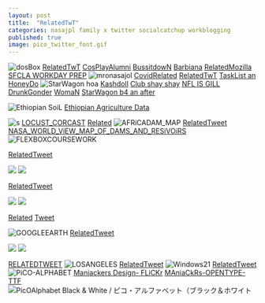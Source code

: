 ```yaml
---
layout: post
title:  "RelatedTwT"
categories: nasajpl family x twitter socialcatchup workblogging 
published: true
image: pico_twitter_font.gif
---
```

![dosBox](https://pbs.twimg.com/media/GY64pDabsAAYqYn?format=png&name=large)
[RelatedTwT](https://x.com/RicoThaka/status/1841612652948423088) [CosPlayAlumni](https://x.com/RicoThaka/status/1794824272705425855) [BussitdowN](https://x.com/RicoThaka/status/1895624776783364431) [Barbiana](https://x.com/RicoThaka/status/1895623886177513500) [RelatedMozilla](https://x.com/RicoThaka/status/1895606840110764447) [SFCLA WORKDAY PREP](https://x.com/RicoThaka/status/1895532958825816179)
![mronasajol](https://pbs.twimg.com/media/Gk7WlQyWQAAiuGa?format=jpg&name=medium)
[CovidRelated](https://x.com/RicoThaka/status/1863768414822760572)
[RelatedTwT](https://x.com/RicoThaka/status/1895688652795363708) [TaskList an HoneyDo](https://x.com/RicoThaka/status/1895532958825816179)
![StarWagon hoa](https://pbs.twimg.com/media/Gd1vNETbQAAxUE-?format=jpg&name=large)
[Kashdoll](https://x.com/RicoThaka/status/1895911582821155267) [Club shay shay](https://x.com/RicoThaka/status/1895910532546511179) [NFL IS GILL](https://x.com/RicoThaka/status/1895906194914754914) [DrunkGonder](https://x.com/RicoThaka/status/1895832937540792393) [WomaN](https://x.com/RicoThaka/status/1895074614725775400) [StarWagon b4 an after](https://x.com/RicoThaka/status/1895732229458055669)

![Ethiopian SoiL](https://eoimages.gsfc.nasa.gov/images/imagerecords/148000/148314/locustswide_lis_2020170_lrg.jpg)
[Ethiopian Agriculture Data](https://x.com/RicoThaka/status/1895934817398898973)

![s](https://pbs.twimg.com/media/Gk-6m55bQAQYc9b?format=jpg&name=large)
[LOCUST_CORCAST](https://x.com/RicoThaka/status/1895939537702179272) [Related](https://ldas.gsfc.nasa.gov/index.php/fldas/models/forecast)
![AFRiCADAM_MAP](https://pbs.twimg.com/media/Gk--eDhW4AAMx4b?format=jpg&name=large)
[RelatedTweet](https://x.com/RicoThaka/status/1895942758759911709) [NASA_WORLD_ViEW_MAP_OF_DAMS_AND_RESiVOiRS](https://worldview.earthdata.nasa.gov/?v=-161.6212889557715,-49.52070211186326,-18.85628981407666,91.01359391824259&l=Reference_Labels_15m(hidden),Reference_Features_15m(hidden),Coastlines_15m,GRanD_Dams,VIIRS_NOAA21_CorrectedReflectance_TrueColor(hidden),VIIRS_NOAA20_CorrectedReflectance_TrueColor(hidden),VIIRS_SNPP_CorrectedReflectance_TrueColor(hidden),MODIS_Aqua_CorrectedReflectance_TrueColor(hidden),MODIS_Terra_CorrectedReflectance_TrueColor&lg=true&t=2025-03-01-T19%3A41%3A40Z)
![FLEXBOXCOURSEWORK](https://pbs.twimg.com/media/Gk_AWWOWYAA3u21?format=jpg&name=large)

[RelatedTweet](https://x.com/RicoThaka/status/1895945753367101797) 

<div class="tupperware">
<img src="https://pbs.twimg.com/media/Gk9Z1U3XIAAoT-e?format=jpg&name=medium" />
<img src="https://pbs.twimg.com/media/Gk9Z1UMbgAAzlBF?format=jpg&name=medium" />
</div>

[RelatedTweet](https://x.com/RicoThaka/status/1895832937540792393)
<div class="tupperware">
<img src="https://pbs.twimg.com/media/Ghm67NhbgAAIIbq?format=jpg&name=medium" />
<img src="https://pbs.twimg.com/media/Ghm67NhbgAAIIbq?format=jpg&name=medium" />
</div>

[Related](https://x.com/thakasartu/status/1880737684043489628) [Tweet](https://x.com/thakasartu/status/1880739891186958758/photo/1)

![GOOGLEEARTH](https://pbs.twimg.com/media/GiGMVkubgAAduKi?format=jpg&name=large)
[RelatedTweet](https://x.com/thakasartu/status/1882941151805890876)

<div class="tupperware">
<img src="https://pbs.twimg.com/media/GiLimy_bUAAgEKi?format=png&name=small" />
<img src="https://pbs.twimg.com/media/GiLimy_bUAAgEKi?format=png&name=small" />
</div>

[RELATEDTWEET](https://x.com/thakasartu/status/1883317419839791116)
![LOSANGELES](https://pbs.twimg.com/media/GiLmJmCboAI8WE_?format=jpg&name=large)
[RelatedTweet](https://x.com/thakasartu/status/1883321009740353951)
![Windows21](https://pbs.twimg.com/media/GieoGSAWgAA9RxR?format=png&name=medium)
[RelatedTweet](https://x.com/thakasartu/status/1884660723059716238)
![PiCO-ALPHABET](https://mksd.jp/f02.pico.gif)
[Maniackers Design- FLiCKr](https://www.flickr.com/photos/mksd/with/3660452106) [MAniaCkRs-OPENTYPE-TTF](https://mksd.jp/designfont.html)
![PicOAlphabet Black & White / ピコ・アルファベット（ブラック＆ホワイト](https://mksd.jp/pico2.gif)